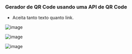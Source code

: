 ### Gerador de QR Code usando uma API de QR Code

- Aceita tanto texto quanto link.

![image](https://github.com/user-attachments/assets/929a6ed8-a18a-4623-8258-6c3c78100e5c)

![image](https://github.com/user-attachments/assets/f9805e21-b454-408c-8d34-f48f4d1fa57d)

![image](https://github.com/user-attachments/assets/6b46da19-8ce0-48d3-9d43-b5f4314209e4)
